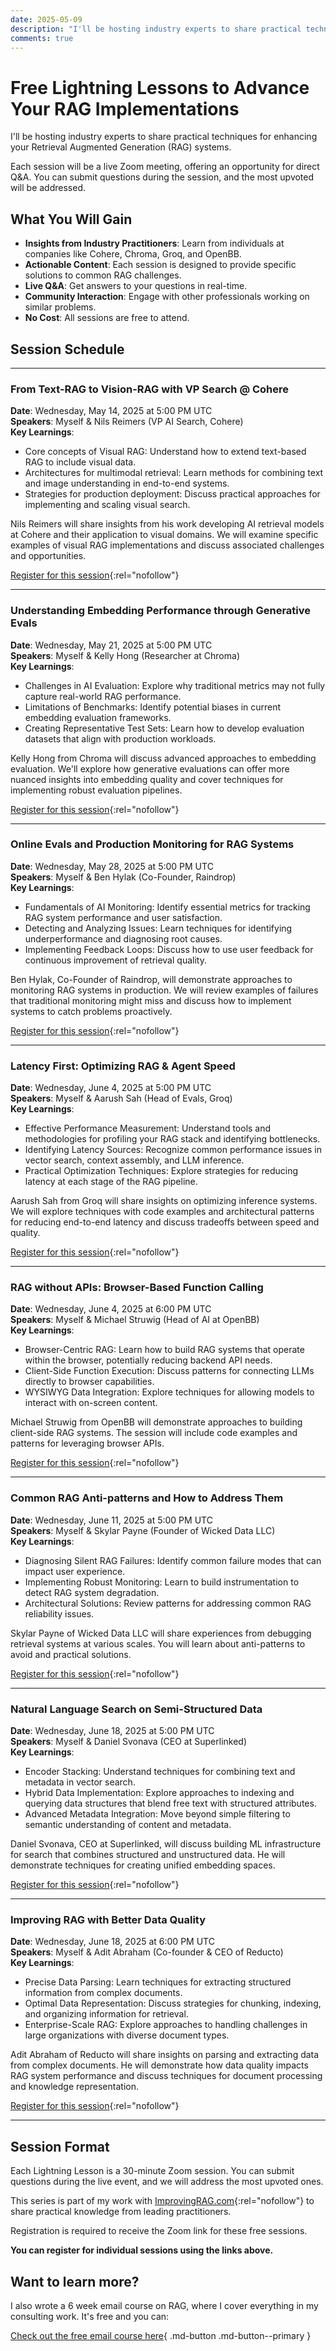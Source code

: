 ```yaml
---
date: 2025-05-09
description: "I'll be hosting industry experts to share practical techniques for enhancing your Retrieval Augmented Generation (RAG) systems."
comments: true
---
```


# Free Lightning Lessons to Advance Your RAG Implementations

I'll be hosting industry experts to share practical techniques for enhancing your Retrieval Augmented Generation (RAG) systems.

<!-- more -->

Each session will be a live Zoom meeting, offering an opportunity for direct Q&A. You can submit questions during the session, and the most upvoted will be addressed.

## What You Will Gain

- **Insights from Industry Practitioners**: Learn from individuals at companies like Cohere, Chroma, Groq, and OpenBB.
- **Actionable Content**: Each session is designed to provide specific solutions to common RAG challenges.
- **Live Q&A**: Get answers to your questions in real-time.
- **Community Interaction**: Engage with other professionals working on similar problems.
- **No Cost**: All sessions are free to attend.

## Session Schedule

---

### From Text-RAG to Vision-RAG with VP Search @ Cohere

**Date**: Wednesday, May 14, 2025 at 5:00 PM UTC  
**Speakers**: Myself & Nils Reimers (VP AI Search, Cohere)  
**Key Learnings**:

- Core concepts of Visual RAG: Understand how to extend text-based RAG to include visual data.
- Architectures for multimodal retrieval: Learn methods for combining text and image understanding in end-to-end systems.
- Strategies for production deployment: Discuss practical approaches for implementing and scaling visual search.

Nils Reimers will share insights from his work developing AI retrieval models at Cohere and their application to visual domains. We will examine specific examples of visual RAG implementations and discuss associated challenges and opportunities.

[Register for this session](https://maven.com/p/77ddb8/from-text-rag-to-vision-rag-w-vp-search-cohere){:rel="nofollow"}

---

### Understanding Embedding Performance through Generative Evals

**Date**: Wednesday, May 21, 2025 at 5:00 PM UTC  
**Speakers**: Myself & Kelly Hong (Researcher at Chroma)  
**Key Learnings**:

- Challenges in AI Evaluation: Explore why traditional metrics may not fully capture real-world RAG performance.
- Limitations of Benchmarks: Identify potential biases in current embedding evaluation frameworks.
- Creating Representative Test Sets: Learn how to develop evaluation datasets that align with production workloads.

Kelly Hong from Chroma will discuss advanced approaches to embedding evaluation. We'll explore how generative evaluations can offer more nuanced insights into embedding quality and cover techniques for implementing robust evaluation pipelines.

[Register for this session](https://maven.com/p/30886a/understanding-embedding-performance-through-generative-evals){:rel="nofollow"}

---

### Online Evals and Production Monitoring for RAG Systems

**Date**: Wednesday, May 28, 2025 at 5:00 PM UTC  
**Speakers**: Myself & Ben Hylak (Co-Founder, Raindrop)  
**Key Learnings**:

- Fundamentals of AI Monitoring: Identify essential metrics for tracking RAG system performance and user satisfaction.
- Detecting and Analyzing Issues: Learn techniques for identifying underperformance and diagnosing root causes.
- Implementing Feedback Loops: Discuss how to use user feedback for continuous improvement of retrieval quality.

Ben Hylak, Co-Founder of Raindrop, will demonstrate approaches to monitoring RAG systems in production. We will review examples of failures that traditional monitoring might miss and discuss how to implement systems to catch problems proactively.

[Register for this session](https://maven.com/p/d792aa/online-evals-and-production-monitoring){:rel="nofollow"}

---

### Latency First: Optimizing RAG & Agent Speed

**Date**: Wednesday, June 4, 2025 at 5:00 PM UTC  
**Speakers**: Myself & Aarush Sah (Head of Evals, Groq)  
**Key Learnings**:

- Effective Performance Measurement: Understand tools and methodologies for profiling your RAG stack and identifying bottlenecks.
- Identifying Latency Sources: Recognize common performance issues in vector search, context assembly, and LLM inference.
- Practical Optimization Techniques: Explore strategies for reducing latency at each stage of the RAG pipeline.

Aarush Sah from Groq will share insights on optimizing inference systems. We will explore techniques with code examples and architectural patterns for reducing end-to-end latency and discuss tradeoffs between speed and quality.

[Register for this session](https://maven.com/p/57c23c/latency-first-how-to-actually-make-rag-agents-fast){:rel="nofollow"}

---

### RAG without APIs: Browser-Based Function Calling

**Date**: Wednesday, June 4, 2025 at 6:00 PM UTC  
**Speakers**: Myself & Michael Struwig (Head of AI at OpenBB)  
**Key Learnings**:

- Browser-Centric RAG: Learn how to build RAG systems that operate within the browser, potentially reducing backend API needs.
- Client-Side Function Execution: Discuss patterns for connecting LLMs directly to browser capabilities.
- WYSIWYG Data Integration: Explore techniques for allowing models to interact with on-screen content.

Michael Struwig from OpenBB will demonstrate approaches to building client-side RAG systems. The session will include code examples and patterns for leveraging browser APIs.

[Register for this session](https://maven.com/p/18bf94/rag-w-o-ap-is-when-function-calling-talks-to-your-browser){:rel="nofollow"}

---

### Common RAG Anti-patterns and How to Address Them

**Date**: Wednesday, June 11, 2025 at 5:00 PM UTC  
**Speakers**: Myself & Skylar Payne (Founder of Wicked Data LLC)  
**Key Learnings**:

- Diagnosing Silent RAG Failures: Identify common failure modes that can impact user experience.
- Implementing Robust Monitoring: Learn to build instrumentation to detect RAG system degradation.
- Architectural Solutions: Review patterns for addressing common RAG reliability issues.

Skylar Payne of Wicked Data LLC will share experiences from debugging retrieval systems at various scales. You will learn about anti-patterns to avoid and practical solutions.

[Register for this session](https://maven.com/p/35585d/rag-anti-patterns-in-the-wild-and-how-to-fix-them){:rel="nofollow"}

---

### Natural Language Search on Semi-Structured Data

**Date**: Wednesday, June 18, 2025 at 5:00 PM UTC  
**Speakers**: Myself & Daniel Svonava (CEO at Superlinked)  
**Key Learnings**:

- Encoder Stacking: Understand techniques for combining text and metadata in vector search.
- Hybrid Data Implementation: Explore approaches to indexing and querying data structures that blend free text with structured attributes.
- Advanced Metadata Integration: Move beyond simple filtering to semantic understanding of content and metadata.

Daniel Svonava, CEO at Superlinked, will discuss building ML infrastructure for search that combines structured and unstructured data. He will demonstrate techniques for creating unified embedding spaces.

[Register for this session](https://maven.com/p/a93052/natural-language-search-on-semi-structured-data){:rel="nofollow"}

---

### Improving RAG with Better Data Quality

**Date**: Wednesday, June 18, 2025 at 6:00 PM UTC  
**Speakers**: Myself & Adit Abraham (Co-founder & CEO of Reducto)  
**Key Learnings**:

- Precise Data Parsing: Learn techniques for extracting structured information from complex documents.
- Optimal Data Representation: Discuss strategies for chunking, indexing, and organizing information for retrieval.
- Enterprise-Scale RAG: Explore approaches to handling challenges in large organizations with diverse document types.

Adit Abraham of Reducto will share insights on parsing and extracting data from complex documents. He will demonstrate how data quality impacts RAG system performance and discuss techniques for document processing and knowledge representation.

[Register for this session](https://maven.com/p/662e5f/better-rag-through-better-data){:rel="nofollow"}

---

## Session Format

Each Lightning Lesson is a 30-minute Zoom session. You can submit questions during the live event, and we will address the most upvoted ones.

This series is part of my work with [ImprovingRAG.com](https://improvingrag.com/){:rel="nofollow"} to share practical knowledge from leading practitioners.

Registration is required to receive the Zoom link for these free sessions.

**You can register for individual sessions using the links above.**

## Want to learn more?

I also wrote a 6 week email course on RAG, where I cover everything in my consulting work. It's free and you can:

[Check out the free email course here](https://dub.link/6wk-rag-email){ .md-button .md-button--primary }

